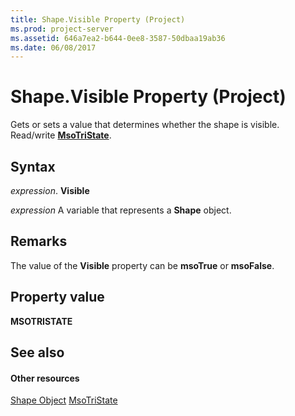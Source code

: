 ```yaml
---
title: Shape.Visible Property (Project)
ms.prod: project-server
ms.assetid: 646a7ea2-b644-0ee8-3587-50dbaa19ab36
ms.date: 06/08/2017
---
```



# Shape.Visible Property (Project)
Gets or sets a value that determines whether the shape is visible. Read/write  **[MsoTriState](http://msdn.microsoft.com/en-us/library/office/ff860737%28v=office.15%29)**.

## Syntax

 _expression_. **Visible**

 _expression_ A variable that represents a **Shape** object.


## Remarks

The value of the  **Visible** property can be **msoTrue** or **msoFalse**.


## Property value

 **MSOTRISTATE**


## See also


#### Other resources


[Shape Object](Project.shape.md)
[MsoTriState](http://msdn.microsoft.com/en-us/library/office/ff860737%28v=office.15%29)
